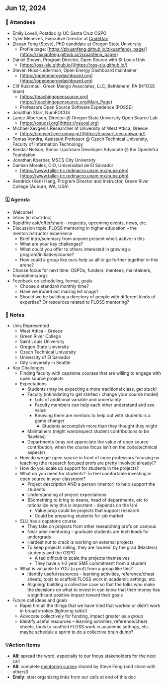 ## **Jun 12, 2024**

### 🤸 Attendees

- Emily Lovell, Postdoc @ UC Santa Cruz OSPO  
- Tyler Menezes, Executive Director at [CodeDay](https://www.codeday.org/)  
- Zixuan Feng (Steve), PhD candidate at Oregon State University  
  - Profile page: [https://zixuanfeng.github.io/zixuanfeng\_page/](https://zixuanfeng.github.io/zixuanfeng_page/)   
- Daniel Shown, Program Director, Open Source with St Louis Univ  
  - [https://oss-slu.github.io/](https://oss-slu.github.io/)   
- Steven Huss-Lederman, Open Energy Dashboard maintainer  
  - [https://openenergydashboard.org](https://openenergydashboard.org)   
- Clif Kussmaul, Green Mango Associates, LLC, Bethlehem, PA (HFOSS team)  
  - [https://teachingopensource.org](https://teachingopensource.org/Main_Page)   
  - Professors Open Source Software Experience (POSSE)  
- Jonathan Starr, NumFOCUS  
- Lance Albertson, Director @ Oregon State University Open Source Lab  
  - [https://osuosl.org](https://osuosl.org)   
- Michael Xevgenis Researcher at University of West Attica, Greece  
  - [https://consert.eee.uniwa.gr/](https://consert.eee.uniwa.gr/)   
- Tomas Vondra, Assistant Professor @ Czech Technical University, Faculty of Information Technology  
- Kendall Nelson, Senior Upstream Developer Advocate @ the OpenInfra Foundation   
- Jonathan Koerber, MSCS City University   
- Damian Morales, CIO, Universidad de El Salvador   
  - [https://www.taller-tic.redmacro.unam.mx/nube.php](https://www.taller-tic.redmacro.unam.mx/nube.php)  
- Kendrick (Ken) Hang, Program Director and Instructor, Green River College (Auburn, WA, USA)


### 🗓️ Agenda

- Welcome\!  
- Intros (in chat/doc)  
- Rapidfire ask/offer/share – requests, upcoming events, news, etc.  
- Discussion topic: FLOSS mentoring in higher education – the mentor/instructor experience  
  - Brief intro/summary from anyone present who’s active in this  
  - What are your key challenges?  
  - What could you offer to others interested in growing a program/initiative/course?  
  - How could a group like ours help us all to go further together in this arena?   
- Choose focus for next time: OSPOs, funders, mentees, maintainers, foundations/orgs  
- Feedback on scheduling, format, goals  
  - Choose a standard monthly time?  
  - Have we ironed out mailing list snags?  
  - Should we be building a directory of people with different kinds of expertise? Or resources related to FLOSS mentoring?

### 📝 Notes

- Unis Represented  
  - West Attica \- Greece  
  - Green River College  
  - Saint Louis University  
  - Oregon State University  
  - Czech Technical University  
  - University of El Salvador  
  - City University in Seattle  
- Key Challenges  
  - Finding faculty with capstone courses that are willing to engage with open source projects   
  - Expectations   
    - Students (may be expecting a more traditional class, get stuck)  
    - Faculty (intimidating to get started / change your course model)  
      - Lots of additional variable and uncertainty  
      - Faculty members can help each other understand and see value  
      - Knowing there are mentors to help out with students is a game changer  
        - Students accomplish more than they thought they might  
    - Maintainers (might want/expect student contributions to be flawless)  
    - Departments (may not appreciate the value of open source contribution, when the course focus isn’t on the code/technical aspects)  
  - How do we get open source in front of more professors focusing on teaching (the research focused profs are pretty involved already)?  
  - How do you scale up support for students in the projects?   
  - What do you need for students? To feel comfortable investing in open source in your classroom?  
    - Project description AND a person (mentor) to help support the students  
    - Understanding of project expectations  
    - $Something to bring to deans, head of departments, etc to rationalize why this is important \- depends on the Uni  
      - Value prop could be projects that support research  
      - Could be preparing students for job market  
  - SLU has a capstone course  
    - They take on projects from other researching profs on campus  
    - Near peer mentoring \- graduate students are tech leads for undergrads  
    - Hardest nut to crack is working on external projects  
    - To keep projects rolling, they are ‘owned’ by the grad (Masters) students and the OSPO  
      - A tad difficult to scale the projects themselves  
      - They have a 1-2 year SME commitment from a student  
  - What is valuable to YOU (a prof) from a group like this?   
    - Identify useful resources \- learning activities, reference/cheat sheets, tools to scaffold FLOSS work in academic settings, etc.  
    - Aligning/ building a collective case so that the folks who make the decisions on what to invest in can know that their money has a significant positive impact toward their goals  
- Future call ideas and goals  
  - Rapid fire all the things that we have tried that worked or didn’t work in broad strokes (lightning talks\!)  
  - Advocate collectively for funding, impact greater as a group  
  - Identify useful resources – learning activities, reference/cheat sheets, tools to scaffold FLOSS work in academic settings, etc… maybe schedule a sprint to do a collective brain dump?

### 💡Action Items

- **All:** spread the word, especially to our focus stakeholders for the next call  
- **All**: complete [mentoring survey](https://oregonstate.qualtrics.com/jfe/form/SV_5i5HfBiRjXbnFsy) shared by Steve Feng (and share with others\!)  
- **Emily**: start organizing links from our calls at end of this doc
